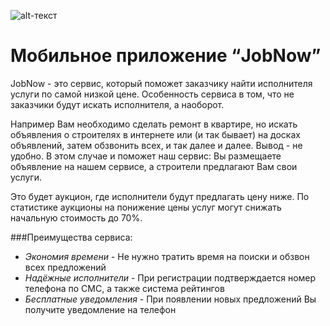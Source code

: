 ![alt-текст](https://github.com/PulshaAndrei/JobNow/logo.png)

# Мобильное приложение “JobNow”

JobNow - это сервис, который поможет заказчику найти исполнителя услуги по самой низкой цене. Особенность сервиса в том, что не заказчики будут искать исполнителя, а наоборот. 

Например Вам необходимо сделать ремонт в квартире, но искать объявления о строителях в интернете или (и так бывает) на досках объявлений, затем обзвонить всех, и так далее и далее. Вывод - не удобно. В этом случае и поможет наш сервис: Вы размещаете объявление на нашем сервисе, а строители предлагают Вам свои услуги.

Это будет аукцион, где исполнители будут предлагать цену ниже. По статистике аукционы на понижение цены услуг могут снижать начальную стоимость до 70%.

###Преимущества сервиса:
* _Экономия времени_ - Не нужно тратить время на поиски и обзвон всех предложений
* _Надёжные исполнители_ - При регистрации подтверждается номер телефона по СМС, а также система рейтингов
* _Бесплатные уведомления_ - При появлении новых предложений Вы получите уведомление на телефон